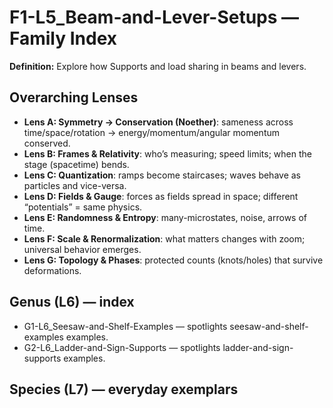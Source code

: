# F1-L5_Beam-and-Lever-Setups — Family Index
**Definition:** Explore how Supports and load sharing in beams and levers.

## Overarching Lenses

- **Lens A: Symmetry -> Conservation (Noether)**: sameness across time/space/rotation → energy/momentum/angular momentum conserved.
- **Lens B: Frames & Relativity**: who’s measuring; speed limits; when the stage (spacetime) bends.
- **Lens C: Quantization**: ramps become staircases; waves behave as particles and vice-versa.
- **Lens D: Fields & Gauge**: forces as fields spread in space; different “potentials” = same physics.
- **Lens E: Randomness & Entropy**: many-microstates, noise, arrows of time.
- **Lens F: Scale & Renormalization**: what matters changes with zoom; universal behavior emerges.
- **Lens G: Topology & Phases**: protected counts (knots/holes) that survive deformations.

## Genus (L6) — index
- G1-L6_Seesaw-and-Shelf-Examples — spotlights seesaw-and-shelf-examples examples.
- G2-L6_Ladder-and-Sign-Supports — spotlights ladder-and-sign-supports examples.

## Species (L7) — everyday exemplars
